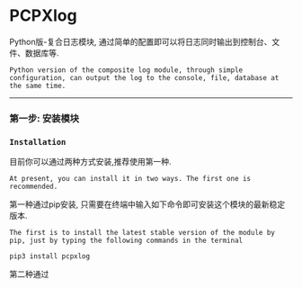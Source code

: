 # PCPXlog
Python版-复合日志模块,  通过简单的配置即可以将日志同时输出到控制台、文件、数据库等.

`Python version of the composite log module, through simple configuration, can output the log to the console, file, database at the same time.`

-----

### 第一步: 安装模块

### `Installation`

目前你可以通过两种方式安装,推荐使用第一种.

`At present, you can install it in two ways. The first one is recommended.`

第一种通过pip安装, 只需要在终端中输入如下命令即可安装这个模块的最新稳定版本.

`The first is to install the latest stable version of the module by pip, just by typing the following commands in the terminal`

```shell
pip3 install pcpxlog 
```

第二种通过